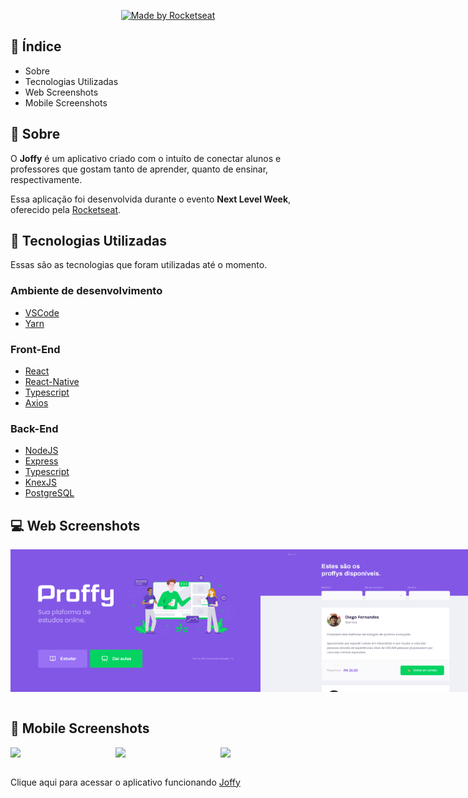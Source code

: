 <p align="center">
  <a href="https://rocketseat.com.br">
    <img alt="Made by Rocketseat" src="https://img.shields.io/badge/made%20by-Rocketseat-7519C1">
  </a>
</p>

## :pushpin: Índice

- Sobre
- Tecnologias Utilizadas
- Web Screenshots
- Mobile Screenshots

## :bookmark: Sobre

O **Joffy** é um aplicativo criado com o intuíto de conectar alunos e professores que gostam tanto de aprender, quanto de ensinar, respectivamente.

Essa aplicação foi desenvolvida durante o evento **Next Level Week**, oferecido pela [Rocketseat](https://www.rocketseat.com.br).

## :rocket: Tecnologias Utilizadas

Essas são as tecnologias que foram utilizadas até o momento.

### Ambiente de desenvolvimento

  - [VSCode](https://code.visualstudio.com/)
  - [Yarn](https://classic.yarnpkg.com/)

### Front-End

  - [React](https://reactjs.org/)
  - [React-Native](https://reactnative.dev/)
  - [Typescript](https://www.typescriptlang.org/)
  - [Axios](https://github.com/axios/axios)

### Back-End

  - [NodeJS](https://nodejs.org/en/)
  - [Express](https://expressjs.com/pt-br/)
  - [Typescript](https://classic.yarnpkg.com/)
  - [KnexJS](http://knexjs.org/)
  - [PostgreSQL](https://www.postgresql.org/)

## :computer: Web Screenshots

<div width="" style="display: flex; align-items: 'center'; justify-content: space-evenly">
  <img src="https://github.com/gustavohrgomes/Proffy/blob/master/.github/web-landing.png" width="400px">
  <img src="https://github.com/gustavohrgomes/Proffy/blob/master/.github/web-list.png"  width="400px">
</div>

<br/>

## :iphone: Mobile Screenshots

<div width="" style="display: flex; align-items: 'center'; justify-content: space-evenly">
  <img src="./.github/Home.png" width="200">
  <img src="./.github/study.png" width="200px">
  <img src="./.github/favorites.png"  width="200">
</div>

<br/>

Clique aqui para acessar o aplicativo funcionando [Joffy](https://joffy.netlify.app/)
